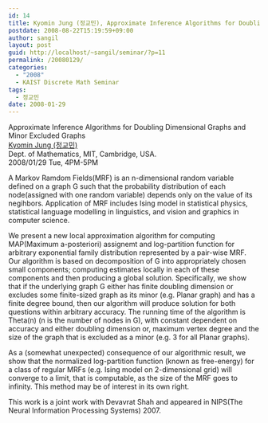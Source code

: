 ```yaml
---
id: 14
title: Kyomin Jung (정교민), Approximate Inference Algorithms for Doubling Dimensional Graphs and Minor Excluded Graphs
postdate: 2008-08-22T15:19:59+09:00
author: sangil
layout: post
guid: http://localhost/~sangil/seminar/?p=11
permalink: /20080129/
categories:
  - "2008"
  - KAIST Discrete Math Seminar
tags:
  - 정교민
date: 2008-01-29
---
```

<div class="talk">
  Approximate Inference Algorithms for Doubling Dimensional Graphs and Minor Excluded Graphs
</div>

<div class="speaker">
  <a href="http://www-math.mit.edu/~kmjung/">Kyomin Jung (정교민)</a><br />Dept. of Mathematics, MIT, Cambridge, USA.
</div>

<div class="date">
  2008/01/29 Tue, 4PM-5PM
</div>

<div class="abstract">
  <p>
    A Markov Ramdom Fields(MRF) is an n-dimensional random variable defined on a graph G such that the probability distribution of each node(assigned with one random variable) depends only on the value of its negihbors. Application of MRF includes Ising model in statistical physics, statistical language modelling in linguistics, and vision and graphics in computer science.
  </p>
  
  <p>
    We present a new local approximation algorithm for computing MAP(Maximum a-posteriori) assignemt and log-partition function for arbitrary exponential family distribution represented by a pair-wise MRF. Our algorithm is based on decomposition of G into appropriately chosen small components; computing estimates locally in each of these components and then producing a global solution. Specifically, we show that if the underlying graph G either has finite doubling dimension or excludes some finite-sized graph as its minor (e.g. Planar graph) and has a finite degree bound, then our algorithm will produce solution for both questions within arbitrary accuracy. The running time of the algorithm is Theta(n) (n is the number of nodes in G), with constant dependent on accuracy and either doubling dimension or, maximum vertex degree and the size of the graph that is excluded as a minor (e.g. 3 for all Planar graphs).
  </p>
  
  <p>
    As a (somewhat unexpected) consequence of our algorithmic result, we show that the normalized log-partition function (known as free-energy) for a class of regular MRFs (e.g. Ising model on 2-dimensional grid) will converge to a limit, that is computable, as the size of the MRF goes to infinity. This method may be of interest in its own right.
  </p>
  
  <p>
    This work is a joint work with Devavrat Shah and appeared in NIPS(The Neural Information Processing Systems) 2007.
  </p>
</div>